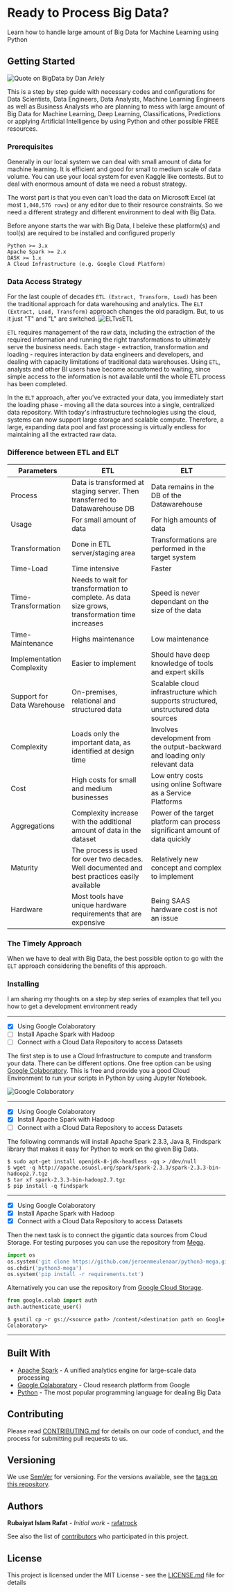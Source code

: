 # Ready to Process Big Data?

Learn how to handle large amount of Big Data for Machine Learning using Python

## Getting Started

![Quote on BigData by Dan Ariely](https://scontent.fmaa1-4.fna.fbcdn.net/v/t1.0-9/29025597_10156279834452053_6491808424697790464_o.png?_nc_cat=102&_nc_ht=scontent.fmaa1-4.fna&oh=45bac59d9687755dae0cd03d4139ed9d&oe=5D43E986)

This is a step by step guide with necessary codes and configurations for Data Scientists, Data Engineers, Data Analysts, Machine Learning Engineers as well as Business Analysts who are planning to mess with large amount of Big Data for Machine Learning, Deep Learning, Classifications, Predictions or applying Artificial Intelligence by using Python and other possible FREE resources.

### Prerequisites

Generally in our local system we can deal with small amount of data for machine learning. It is efficient and good for small to medium scale of data volume. You can use your local system for even Kaggle like contests. But to deal with enormous amount of data we need a robust strategy. 

The worst part is that you even can't load the data on Microsoft Excel (at most `1,048,576 rows`) or any editor due to their resource constraints. So we need a different strategy and different environment to deal with Big Data.

Before anyone starts the war with Big Data, I beleive these platform(s) and tool(s) are required to be installed and configured properly

```
Python >= 3.x
Apache Spark >= 2.x
DASK >= 1.x
A Cloud Infrastructure (e.g. Google Cloud Platform)
```
### Data Access Strategy

For the last couple of decades `ETL (Extract, Transform, Load)` has been the traditional approach for data warehousing and analytics. The `ELT (Extract, Load, Transform)` approach changes the old paradigm. But, to us it just "T" and "L" are switched.
![ELTvsETL](https://software-advice.imgix.net/wordpress/other_pages/BI/303737_0003.png)

`ETL` requires management of the raw data, including the extraction of the required information and running the right transformations to ultimately serve the business needs. Each stage - extraction, transformation and loading - requires interaction by data engineers and developers, and dealing with capacity limitations of traditional data warehouses. Using `ETL`, analysts and other BI users have become accustomed to waiting, since simple access to the information is not available until the whole ETL process has been completed.

In the `ELT` approach, after you've extracted your data, you immediately start the loading phase - moving all the data sources into a single, centralized data repository. With today's infrastructure technologies using the cloud, systems can now support large storage and scalable compute. Therefore, a large, expanding data pool and fast processing is virtually endless for maintaining all the extracted raw data.

### Difference between ETL and ELT

| Parameters | ETL | ELT |
| ---------- | ---- | --- |
| Process |	Data is transformed at staging server. Then transferred to Datawarehouse DB | Data remains in the DB of the Datawarehouse|
| Usage	| For small amount of data | For high amounts of data |
| Transformation	| Done in ETL server/staging area |	Transformations are performed in the target system |
| Time-Load |	Time intensive | Faster |
| Time-Transformation	| Needs to wait for transformation to complete. As data size grows, transformation time increases |	Speed is never dependant on the size of the data |
| Time- Maintenance	| Highs maintenance | Low maintenance |
| Implementation Complexity	| Easier to implement |	Should have deep knowledge of tools and expert skills |
| Support for Data Warehouse |	On-premises, relational and structured data |	Scalable cloud infrastructure which supports structured, unstructured data sources |
| Complexity	| Loads only the important data, as identified at design time |	Involves development from the output-backward and loading only relevant data |
| Cost	| High costs for small and medium businesses | Low entry costs using online Software as a Service Platforms |
| Aggregations	| Complexity increase with the additional amount of data in the dataset |	Power of the target platform can process significant amount of data quickly |
| Maturity	| The process is used for over two decades. Well documented and best practices easily available |	Relatively new concept and complex to implement |
| Hardware	| Most tools have unique hardware requirements that are expensive |	Being SAAS hardware cost is not an issue |

### The Timely Approach

When we have to deal with Big Data, the best possible option to go with the `ELT` approach considering the benefits of this approach.

### Installing

I am sharing my thoughts on a step by step series of examples that tell you how to get a development environment ready

---

- [x] Using Google Colaboratory
- [ ] Install Apache Spark with Hadoop
- [ ] Connect with a Cloud Data Repository to access Datasets

The first step is to use a Cloud Infrastructure to compute and transform your data. There can be different options. One free option can be using [Google Colaboratory](https://colab.research.google.com). This is free and provide you a good Cloud Environment to run your scripts in Python by using Jupyter Notebook.

![Google Colaboratory](https://cdn-images-1.medium.com/max/1600/1*9tQN6y8rc3Qwr7V70F1F5g.png)

---

- [x] Using Google Colaboratory
- [x] Install Apache Spark with Hadoop
- [ ] Connect with a Cloud Data Repository to access Datasets

The following commands will install Apache Spark 2.3.3, Java 8, Findspark library that makes it easy for Python to work on the given Big Data.

```Shell
$ sudo apt-get install openjdk-8-jdk-headless -qq > /dev/null 
$ wget -q http://apache.osuosl.org/spark/spark-2.3.3/spark-2.3.3-bin-hadoop2.7.tgz 
$ tar xf spark-2.3.3-bin-hadoop2.7.tgz 
$ pip install -q findspark 
```

---

- [x] Using Google Colaboratory
- [x] Install Apache Spark with Hadoop
- [x] Connect with a Cloud Data Repository to access Datasets

Then the next task is to connect the gigantic data sources from Cloud Storage. For testing purposes you can use the repository from [Mega](https://mega.nz).

```Python
import os
os.system('git clone https://github.com/jeroenmeulenaar/python3-mega.git')
os.chdir('python3-mega')
os.system('pip install -r requirements.txt')
```
Alternatively you can use the repository from [Google Cloud Storage](https://cloud.google.com).

```Python
from google.colab import auth
auth.authenticate_user()
```

```Shell
$ gsutil cp -r gs://<source path> /content/<destination path on Google Colaboratory>
```
---

## Built With

* [Apache Spark](https://spark.apache.org) - A unified analytics engine for large-scale data processing
* [Google Colaboratory](https://colab.research.google.com) - Cloud research platform from Google
* [Python](https://www.python.org) - The most popular programming language for dealing Big Data

## Contributing

Please read [CONTRIBUTING.md](CONTRIBUTING.md) for details on our code of conduct, and the process for submitting pull requests to us.

## Versioning

We use [SemVer](http://semver.org/) for versioning. For the versions available, see the [tags on this repository](https://github.com/your/project/tags). 

## Authors

**Rubaiyat Islam Rafat** - *Initial work* - [rafatrock](https://github.com/rafatrock)

See also the list of [contributors](https://github.com/your/project/contributors) who participated in this project.

## License

This project is licensed under the MIT License - see the [LICENSE.md](LICENSE.md) file for details


